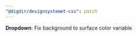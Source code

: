 ```yaml
---
"@digdir/designsystemet-css": patch
---
```


**Dropdown**: Fix background to surface color variable
